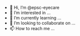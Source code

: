 - 👋 Hi, I’m @epsc-eyecare
- 👀 I’m interested in ...
- 🌱 I’m currently learning ...
- 💞️ I’m looking to collaborate on ...
- 📫 How to reach me ...

<!---
epsc-eyecare/epsc-eyecare is a ✨ special ✨ repository because its `README.md` (this file) appears on your GitHub profile.
You can click the Preview link to take a look at your changes.
--->
